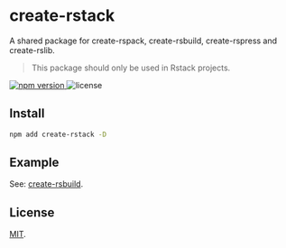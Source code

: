 # create-rstack

A shared package for create-rspack, create-rsbuild, create-rspress and create-rslib.

> This package should only be used in Rstack projects.

<p>
  <a href="https://npmjs.com/package/create-rstack">
   <img src="https://img.shields.io/npm/v/create-rstack?style=flat-square&colorA=564341&colorB=EDED91" alt="npm version" />
  </a>
  <img src="https://img.shields.io/badge/License-MIT-blue.svg?style=flat-square&colorA=564341&colorB=EDED91" alt="license" />
</p>

## Install

```bash
npm add create-rstack -D
```

## Example

See: [create-rsbuild](https://github.com/web-infra-dev/rsbuild/tree/main/packages/create-rsbuild).

## License

[MIT](./LICENSE).
